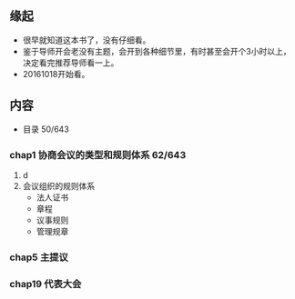 ##  缘起
+ 很早就知道这本书了，没有仔细看。
+ 鉴于导师开会老没有主题，会开到各种细节里，有时甚至会开个3小时以上，决定看完推荐导师看一上。
+ 20161018开始看。

##  内容
+ 目录 50/643
### chap1 协商会议的类型和规则体系 62/643
1. d 
2. 会议组织的规则体系
	+ 法人证书
	+ 章程
	+ 议事规则
	+ 管理规章 

### chap5 主提议


### chap19 代表大会




